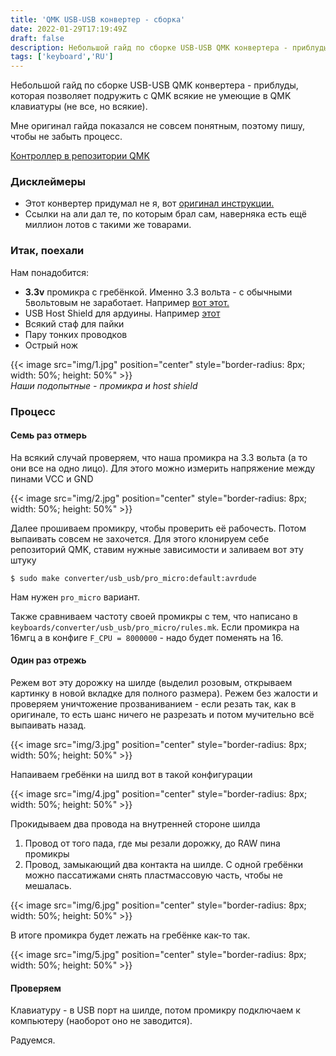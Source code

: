 ```yaml
---
title: 'QMK USB-USB конвертер - сборка'
date: 2022-01-29T17:19:49Z
draft: false
description: Небольшой гайд по сборке USB-USB QMK конвертера - приблуды, которая позволяет подружить с QMK всякие не умеющие в QMK клавиатуры (не все, но всякие).
tags: ['keyboard','RU']
---
```


Небольшой гайд по сборке USB-USB QMK конвертера - приблуды, которая позволяет подружить с QMK всякие не умеющие в QMK клавиатуры (не все, но всякие).

Мне оригинал гайда показался не совсем понятным, поэтому пишу, чтобы не забыть процесс.

[Контроллер в репозитории QMK](https://github.com/qmk/qmk_firmware/tree/master/keyboards/converter/usb_usb)

### Дисклеймеры

- Этот конвертер придумал не я, вот [оригинал инструкции.](https://geekhack.org/index.php?topic=80421.0)
- Ссылки на али дал те, по которым брал сам, наверняка есть ещё миллион лотов с такими же товарами.

### Итак, поехали

Нам понадобится:

- **3.3v** промикра с гребёнкой. Именно 3.3 вольта - с обычными 5вольтовым не заработает. Например [вот этот.](https://aliexpress.ru/item/1871481789.html?spm=a2g0s.9042311.0.0.264d33ed3qbb8T)
- USB Host Shield для ардуины. Например [этот](https://aliexpress.ru/item/32942427334.html?spm=a2g0s.9042311.0.0.264d33edfImOOY)
- Всякий стаф для пайки
- Пару тонких проводков
- Острый нож

{{< image src="img/1.jpg" position="center" style="border-radius: 8px; width: 50%; height: 50%" >}}  
_Наши подопытные - промикра и host shield_

### Процесс

#### Семь раз отмерь

На всякий случай проверяем, что наша промикра на 3.3 вольта (а то они все на одно лицо). Для этого можно измерить напряжение между пинами VCC и GND

{{< image src="img/2.jpg" position="center" style="border-radius: 8px; width: 50%; height: 50%" >}}

Далее прошиваем промикру, чтобы проверить её рабочесть. Потом выпаивать совсем не захочется. Для этого клонируем себе репозиторий QMK, ставим нужные зависимости и заливаем вот эту штуку

```
$ sudo make converter/usb_usb/pro_micro:default:avrdude
```

Нам нужен `pro_micro` вариант.

Также сравниваем частоту своей промикры с тем, что написано в `keyboards/converter/usb_usb/pro_micro/rules.mk`. Если промикра на 16мгц а в конфиге `F_CPU = 8000000` - надо будет поменять на 16.

#### Один раз отрежь

Режем вот эту дорожку на шилде (выделил розовым, открываем картинку в новой вкладке для полного размера). Режем без жалости и проверяем уничтожение прозваниванием - если резать так, как в оригинале, то есть шанс ничего не разрезать и потом мучительно всё выпаивать назад.

{{< image src="img/3.jpg" position="center" style="border-radius: 8px; width: 50%; height: 50%" >}}

Напаиваем гребёнки на шилд вот в такой конфигурации

{{< image src="img/4.jpg" position="center" style="border-radius: 8px; width: 50%; height: 50%" >}}

Прокидываем два провода на внутренней стороне шилда

1. Провод от того пада, где мы резали дорожку, до RAW пина промикры
2. Провод, замыкающий два контакта на шилде. С одной гребёнки можно пассатижами снять пластмассовую часть, чтобы не мешалась.

{{< image src="img/6.jpg" position="center" style="border-radius: 8px; width: 50%; height: 50%" >}}

В итоге промикра будет лежать на гребёнке как-то так.

{{< image src="img/5.jpg" position="center" style="border-radius: 8px; width: 50%; height: 50%" >}}

#### Проверяем

Клавиатуру - в USB порт на шилде, потом промикру подключаем к компьютеру (наоборот оно не заводится).

Радуемся.
